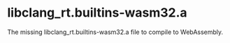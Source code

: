 # libclang_rt.builtins-wasm32.a
The missing libclang_rt.builtins-wasm32.a file to compile to WebAssembly.
